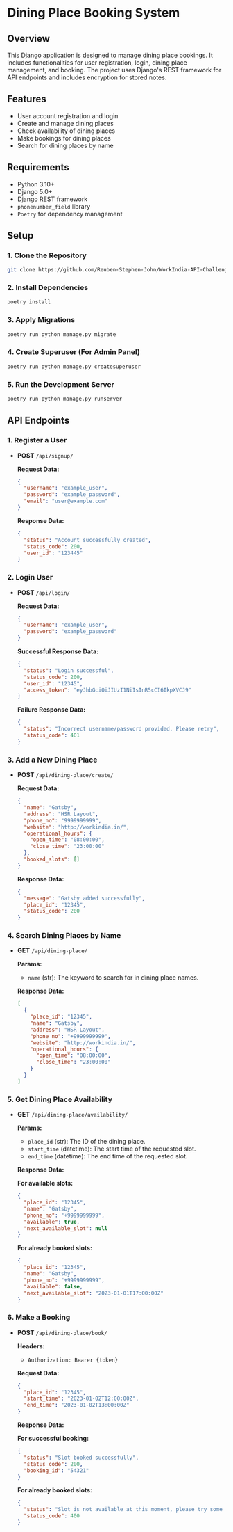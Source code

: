 # Dining Place Booking System

## Overview

This Django application is designed to manage dining place bookings. It includes functionalities for user registration, login, dining place management, and booking. The project uses Django's REST framework for API endpoints and includes encryption for stored notes.

## Features

- User account registration and login
- Create and manage dining places
- Check availability of dining places
- Make bookings for dining places
- Search for dining places by name

## Requirements

- Python 3.10+
- Django 5.0+
- Django REST framework
- `phonenumber_field` library
- `Poetry` for dependency management

## Setup

### 1. Clone the Repository

```bash
git clone https://github.com/Reuben-Stephen-John/WorkIndia-API-Challenge.git
```

### 2. Install Dependencies

```bash
poetry install
```

### 3. Apply Migrations

```bash
poetry run python manage.py migrate
```

### 4. Create Superuser (For Admin Panel)

```bash
poetry run python manage.py createsuperuser
```

### 5. Run the Development Server

```bash
poetry run python manage.py runserver
```

## API Endpoints

### 1. Register a User

- **POST** `/api/signup/`

  **Request Data:**

  ```json
  {
    "username": "example_user",
    "password": "example_password",
    "email": "user@example.com"
  }
  ```

  **Response Data:**

  ```json
  {
    "status": "Account successfully created",
    "status_code": 200,
    "user_id": "123445"
  }
  ```

### 2. Login User

- **POST** `/api/login/`

  **Request Data:**

  ```json
  {
    "username": "example_user",
    "password": "example_password"
  }
  ```

  **Successful Response Data:**

  ```json
  {
    "status": "Login successful",
    "status_code": 200,
    "user_id": "12345",
    "access_token": "eyJhbGciOiJIUzI1NiIsInR5cCI6IkpXVCJ9"
  }
  ```

  **Failure Response Data:**

  ```json
  {
    "status": "Incorrect username/password provided. Please retry",
    "status_code": 401
  }
  ```

### 3. Add a New Dining Place

- **POST** `/api/dining-place/create/`

  **Request Data:**

  ```json
  {
    "name": "Gatsby",
    "address": "HSR Layout",
    "phone_no": "9999999999",
    "website": "http://workindia.in/",
    "operational_hours": {
      "open_time": "08:00:00",
      "close_time": "23:00:00"
    },
    "booked_slots": []
  }
  ```

  **Response Data:**

  ```json
  {
    "message": "Gatsby added successfully",
    "place_id": "12345",
    "status_code": 200
  }
  ```

### 4. Search Dining Places by Name

- **GET** `/api/dining-place/`

  **Params:**

  - `name` (str): The keyword to search for in dining place names.

  **Response Data:**

  ```json
  [
    {
      "place_id": "12345",
      "name": "Gatsby",
      "address": "HSR Layout",
      "phone_no": "+9999999999",
      "website": "http://workindia.in/",
      "operational_hours": {
        "open_time": "08:00:00",
        "close_time": "23:00:00"
      }
    }
  ]
  ```

### 5. Get Dining Place Availability

- **GET** `/api/dining-place/availability/`

  **Params:**

  - `place_id` (str): The ID of the dining place.
  - `start_time` (datetime): The start time of the requested slot.
  - `end_time` (datetime): The end time of the requested slot.

  **Response Data:**

  **For available slots:**

  ```json
  {
    "place_id": "12345",
    "name": "Gatsby",
    "phone_no": "+9999999999",
    "available": true,
    "next_available_slot": null
  }
  ```

  **For already booked slots:**

  ```json
  {
    "place_id": "12345",
    "name": "Gatsby",
    "phone_no": "+9999999999",
    "available": false,
    "next_available_slot": "2023-01-01T17:00:00Z"
  }
  ```

### 6. Make a Booking

- **POST** `/api/dining-place/book/`

  **Headers:**

  - `Authorization: Bearer {token}`

  **Request Data:**

  ```json
  {
    "place_id": "12345",
    "start_time": "2023-01-02T12:00:00Z",
    "end_time": "2023-01-02T13:00:00Z"
  }
  ```

  **Response Data:**

  **For successful booking:**

  ```json
  {
    "status": "Slot booked successfully",
    "status_code": 200,
    "booking_id": "54321"
  }
  ```

  **For already booked slots:**

  ```json
  {
    "status": "Slot is not available at this moment, please try some other place",
    "status_code": 400
  }
  ```
